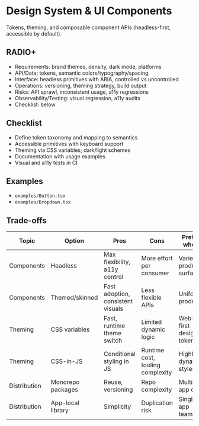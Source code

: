 # Design System & UI Components

Tokens, theming, and composable component APIs (headless-first, accessible by default).

## RADIO+
- Requirements: brand themes, density, dark mode, platforms
- API/Data: tokens, semantic colors/typography/spacing
- Interface: headless primitives with ARIA, controlled vs uncontrolled
- Operations: versioning, theming strategy, build output
- Risks: API sprawl, inconsistent usage, a11y regressions
- Observability/Testing: visual regression, a11y audits
- Checklist: below

## Checklist
- Define token taxonomy and mapping to semantics
- Accessible primitives with keyboard support
- Theming via CSS variables; dark/light schemes
- Documentation with usage examples
- Visual and a11y tests in CI

## Examples
- `examples/Button.tsx`
- `examples/Dropdown.tsx`

## Trade-offs

| Topic          | Option             | Pros                                | Cons                             | Prefer when |
|----------------|--------------------|-------------------------------------|----------------------------------|-------------|
| Components     | Headless           | Max flexibility, a11y control       | More effort per consumer         | Varied product surfaces |
| Components     | Themed/skinned     | Fast adoption, consistent visuals   | Less flexible APIs               | Uniform product |
| Theming        | CSS variables      | Fast, runtime theme switch          | Limited dynamic logic            | Web-first design tokens |
| Theming        | CSS-in-JS          | Conditional styling in JS           | Runtime cost, tooling complexity | Highly dynamic styles |
| Distribution   | Monorepo packages  | Reuse, versioning                   | Repo complexity                  | Multi-app org |
| Distribution   | App-local library  | Simplicity                          | Duplication risk                 | Single app team |
